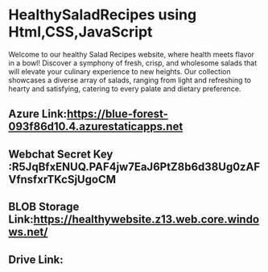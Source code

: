 # HealthySaladRecipes using Html,CSS,JavaScript

Welcome to our healthy Salad Recipes website, where health meets flavor in a bowl! Discover a symphony of fresh, crisp, and wholesome salads that will elevate your culinary experience to new heights. Our collection showcases a diverse array of salads, ranging from light and refreshing to hearty and satisfying, catering to every palate and dietary preference.

## Azure Link:https://blue-forest-093f86d10.4.azurestaticapps.net

## Webchat Secret Key :R5JqBfxENUQ.PAF4jw7EaJ6PtZ8b6d38Ug0zAFVfnsfxrTKcSjUgoCM

## BLOB Storage Link:https://healthywebsite.z13.web.core.windows.net/

## Drive Link:

